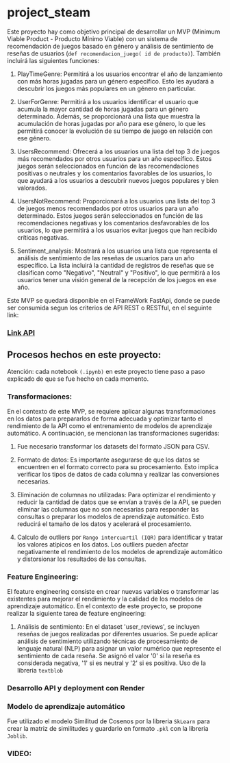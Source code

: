 # project_steam

Este proyecto hay como objetivo principal de desarrollar un MVP (Minimum Viable Product - Producto Mínimo Viable) con un sistema de recomendación de juegos basado en género y análisis de sentimiento de reseñas de usuarios (`def recomendacion_juego( id de producto)`). También incluirá las siguientes funciones:

1. PlayTimeGenre: Permitirá a los usuarios encontrar el año de lanzamiento con más horas jugadas para un género específico. Esto les ayudará a descubrir los juegos más populares en un género en particular.

2. UserForGenre: Permitirá a los usuarios identificar el usuario que acumula la mayor cantidad de horas jugadas para un género determinado. Además, se proporcionará una lista que muestra la acumulación de horas jugadas por año para ese género, lo que les permitirá conocer la evolución de su tiempo de juego en relación con ese género.

3. UsersRecommend: Ofrecerá a los usuarios una lista del top 3 de juegos más recomendados por otros usuarios para un año específico. Estos juegos serán seleccionados en función de las recomendaciones positivas o neutrales y los comentarios favorables de los usuarios, lo que ayudará a los usuarios a descubrir nuevos juegos populares y bien valorados.

4. UsersNotRecommend: Proporcionará a los usuarios una lista del top 3 de juegos menos recomendados por otros usuarios para un año determinado. Estos juegos serán seleccionados en función de las recomendaciones negativas y los comentarios desfavorables de los usuarios, lo que permitirá a los usuarios evitar juegos que han recibido críticas negativas.

5. Sentiment_analysis: Mostrará a los usuarios una lista que representa el análisis de sentimiento de las reseñas de usuarios para un año específico. La lista incluirá la cantidad de registros de reseñas que se clasifican como "Negativo", "Neutral" y "Positivo", lo que permitirá a los usuarios tener una visión general de la recepción de los juegos en ese año.


Este MVP se quedará disponible en el FrameWork FastApi, donde  se puede ser consumida segun los criterios de API REST o RESTful, en el seguinte link:

###  [Link API](https://project-steam-nk7v.onrender.com/docs)


## Procesos hechos en este proyecto:

 Atención: cada notebook ``(.ipynb)`` en este proyecto tiene paso a paso explicado de que se fue hecho en cada momento.

### Transformaciones:

En el contexto de este MVP, se requiere aplicar algunas transformaciones en los datos para prepararlos de forma adecuada y optimizar tanto el rendimiento de la API como el entrenamiento de modelos de aprendizaje automático. A continuación, se mencionan las transformaciones sugeridas:

1. Fue necesario transformar los datasets del formato JSON para CSV.

2. Formato de datos: Es importante asegurarse de que los datos se encuentren en el formato correcto para su procesamiento. Esto implica verificar los tipos de datos de cada columna y realizar las conversiones necesarias.

3. Eliminación de columnas no utilizadas: Para optimizar el rendimiento y reducir la cantidad de datos que se envían a través de la API, se pueden eliminar las columnas que no son necesarias para responder las consultas o preparar los modelos de aprendizaje automático. Esto reducirá el tamaño de los datos y acelerará el procesamiento.

4. Calculo de outliers por `Rango intercuartil (IQR)` para identificar y tratar los valores atípicos en los datos. Los outliers pueden afectar negativamente el rendimiento de los modelos de aprendizaje automático y distorsionar los resultados de las consultas.

### Feature Engineering:

El feature engineering consiste en crear nuevas variables o transformar las existentes para mejorar el rendimiento y la calidad de los modelos de aprendizaje automático. En el contexto de este proyecto, se propone realizar la siguiente tarea de feature engineering:

1. Análisis de sentimiento: En el dataset 'user_reviews', se incluyen reseñas de juegos realizadas por diferentes usuarios. Se puede aplicar análisis de sentimiento utilizando técnicas de procesamiento de lenguaje natural (NLP) para asignar un valor numérico que represente el sentimiento de cada reseña. Se asignó el valor '0' si la reseña es considerada negativa, '1' si es neutral y '2' si es positiva. Uso de la libreria ``textblob``

### Desarrollo API y deployment con Render

### Modelo de aprendizaje automático

Fue utilizado el modelo Similitud de Cosenos por la libreria ``SkLearn`` para crear la matriz de similitudes y guardarlo en formato ``.pkl`` con la libreria ``Joblib``.

### VIDEO:

